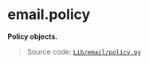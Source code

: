 # email.policy

**Policy objects.**

> Source code: [`Lib/email/policy.py`](https://github.com/python/cpython/tree/3.13/Lib/email/policy.py)